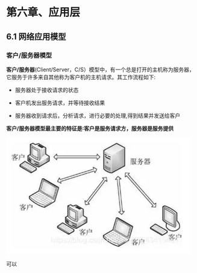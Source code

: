 















# 第六章、应用层



## 6.1 网络应用模型

### 客户/服务器模型

​		**客户/服务器**(Client/Server，C/S）模型中，有一个总是打开的主机称为服务器，它服务于许多来自其他称为客户机的主机请求。其工作流程如下:

- 服务器处于接收请求的状态

- 客户机发出服务请求，并等待接收结果

- 服务器收到请求后，分析请求，进行必要的处理,得到结果并发送给客户

**客户/服务器模型最主要的特征是∶客户是服务请求方，服务器是服务提供**

![image-20220518102123427](./%E8%AE%A1%E7%AE%97%E6%9C%BA%E7%BD%91%E7%BB%9C%EF%BC%88%E9%80%9F%E6%88%90%E8%AF%BE%EF%BC%89.assets/image-20220518102123427.png)

可以